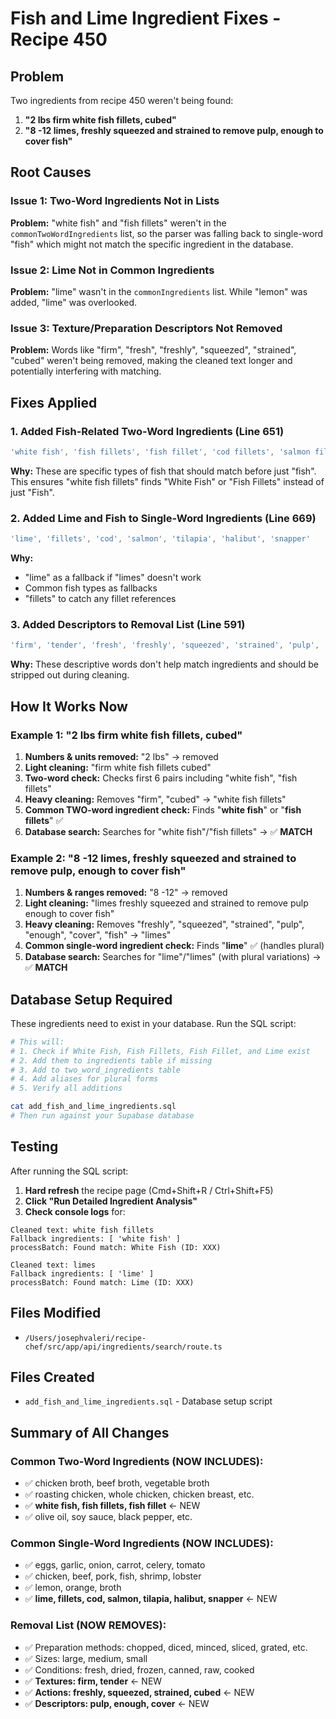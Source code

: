 # Fish and Lime Ingredient Fixes - Recipe 450

## Problem
Two ingredients from recipe 450 weren't being found:
1. **"2 lbs firm white fish fillets, cubed"**
2. **"8 -12 limes, freshly squeezed and strained to remove pulp, enough to cover fish"**

## Root Causes

### Issue 1: Two-Word Ingredients Not in Lists
**Problem:** "white fish" and "fish fillets" weren't in the `commonTwoWordIngredients` list, so the parser was falling back to single-word "fish" which might not match the specific ingredient in the database.

### Issue 2: Lime Not in Common Ingredients  
**Problem:** "lime" wasn't in the `commonIngredients` list. While "lemon" was added, "lime" was overlooked.

### Issue 3: Texture/Preparation Descriptors Not Removed
**Problem:** Words like "firm", "fresh", "freshly", "squeezed", "strained", "cubed" weren't being removed, making the cleaned text longer and potentially interfering with matching.

## Fixes Applied

### 1. Added Fish-Related Two-Word Ingredients (Line 651)
```javascript
'white fish', 'fish fillets', 'fish fillet', 'cod fillets', 'salmon fillets'
```

**Why:** These are specific types of fish that should match before just "fish". This ensures "white fish fillets" finds "White Fish" or "Fish Fillets" instead of just "Fish".

### 2. Added Lime and Fish to Single-Word Ingredients (Line 669)
```javascript
'lime', 'fillets', 'cod', 'salmon', 'tilapia', 'halibut', 'snapper'
```

**Why:** 
- "lime" as a fallback if "limes" doesn't work
- Common fish types as fallbacks
- "fillets" to catch any fillet references

### 3. Added Descriptors to Removal List (Line 591)
```javascript
'firm', 'tender', 'fresh', 'freshly', 'squeezed', 'strained', 'pulp', 'enough', 'cover', 'cubed', 'cubes'
```

**Why:** These descriptive words don't help match ingredients and should be stripped out during cleaning.

## How It Works Now

### Example 1: "2 lbs firm white fish fillets, cubed"
1. **Numbers & units removed:** "2 lbs" → removed
2. **Light cleaning:** "firm white fish fillets cubed"
3. **Two-word check:** Checks first 6 pairs including "white fish", "fish fillets"
4. **Heavy cleaning:** Removes "firm", "cubed" → "white fish fillets"
5. **Common TWO-word ingredient check:** Finds "**white fish**" or "**fish fillets**" ✅
6. **Database search:** Searches for "white fish"/"fish fillets" → ✅ **MATCH**

### Example 2: "8 -12 limes, freshly squeezed and strained to remove pulp, enough to cover fish"
1. **Numbers & ranges removed:** "8 -12" → removed
2. **Light cleaning:** "limes freshly squeezed and strained to remove pulp enough to cover fish"
3. **Heavy cleaning:** Removes "freshly", "squeezed", "strained", "pulp", "enough", "cover", "fish" → "limes"
4. **Common single-word ingredient check:** Finds "**lime**" ✅ (handles plural)
5. **Database search:** Searches for "lime"/"limes" (with plural variations) → ✅ **MATCH**

## Database Setup Required

These ingredients need to exist in your database. Run the SQL script:

```bash
# This will:
# 1. Check if White Fish, Fish Fillets, Fish Fillet, and Lime exist
# 2. Add them to ingredients table if missing
# 3. Add to two_word_ingredients table
# 4. Add aliases for plural forms
# 5. Verify all additions

cat add_fish_and_lime_ingredients.sql
# Then run against your Supabase database
```

## Testing

After running the SQL script:

1. **Hard refresh** the recipe page (Cmd+Shift+R / Ctrl+Shift+F5)
2. **Click "Run Detailed Ingredient Analysis"**
3. **Check console logs** for:

```
Cleaned text: white fish fillets
Fallback ingredients: [ 'white fish' ]
processBatch: Found match: White Fish (ID: XXX)

Cleaned text: limes
Fallback ingredients: [ 'lime' ]
processBatch: Found match: Lime (ID: XXX)
```

## Files Modified
- `/Users/josephvaleri/recipe-chef/src/app/api/ingredients/search/route.ts`

## Files Created
- `add_fish_and_lime_ingredients.sql` - Database setup script

## Summary of All Changes

### Common Two-Word Ingredients (NOW INCLUDES):
- ✅ chicken broth, beef broth, vegetable broth
- ✅ roasting chicken, whole chicken, chicken breast, etc.
- ✅ **white fish, fish fillets, fish fillet** ← NEW
- ✅ olive oil, soy sauce, black pepper, etc.

### Common Single-Word Ingredients (NOW INCLUDES):
- ✅ eggs, garlic, onion, carrot, celery, tomato
- ✅ chicken, beef, pork, fish, shrimp, lobster
- ✅ lemon, orange, broth
- ✅ **lime, fillets, cod, salmon, tilapia, halibut, snapper** ← NEW

### Removal List (NOW REMOVES):
- ✅ Preparation methods: chopped, diced, minced, sliced, grated, etc.
- ✅ Sizes: large, medium, small
- ✅ Conditions: fresh, dried, frozen, canned, raw, cooked
- ✅ **Textures: firm, tender** ← NEW
- ✅ **Actions: freshly, squeezed, strained, cubed** ← NEW
- ✅ **Descriptors: pulp, enough, cover** ← NEW



